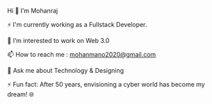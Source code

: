 Hi 👋 I’m Mohanraj

⚡ I'm currently working as a Fullstack Developer.

👀 I’m interested to work on Web 3.0

📫 How to reach me : mohanmano2020@gmail.com

💬 Ask me about Technology & Designing

⚡ Fun fact: After 50 years, envisioning a cyber world has become my dream! 🌐
